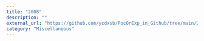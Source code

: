 ```yaml
---
title: "2008"
description: ""
external_url: "https://github.com/ycdxsb/PocOrExp_in_Github/tree/main/2008/README.md"
category: "Miscellaneous"
---
```

